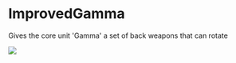 # ImprovedGamma
Gives the core unit 'Gamma' a set of back weapons that can rotate

![](https://media.giphy.com/media/EufzSyTObXXPuUFDUR/giphy.gif)
